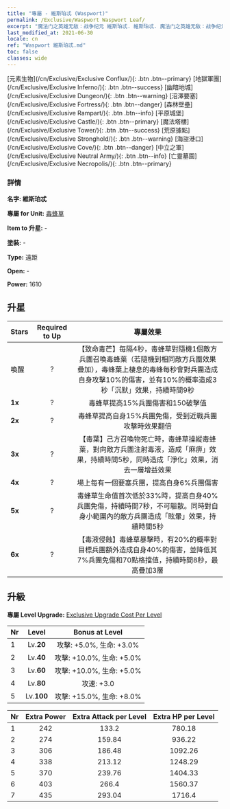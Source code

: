 ```yaml
---
title: "專屬 - 維斯珀忒 (Waspwort)"
permalink: /Exclusive/Waspwort Waspwort Leaf/
excerpt: "魔法门之英雄无敌：战争纪元 維斯珀忒. 維斯珀忒. 魔法门之英雄无敌：战争纪元 專屬 維斯珀忒. 毒蜂草 專屬."
last_modified_at: 2021-06-30
locale: cn
ref: "Waspwort 維斯珀忒.md"
toc: false
classes: wide
---
```

 [元素生物](/cn/Exclusive/Exclusive Conflux/){: .btn .btn--primary} [地獄軍團](/cn/Exclusive/Exclusive Inferno/){: .btn .btn--success} [幽暗地城](/cn/Exclusive/Exclusive Dungeon/){: .btn .btn--warning} [沼澤要塞](/cn/Exclusive/Exclusive Fortress/){: .btn .btn--danger} [森林壁壘](/cn/Exclusive/Exclusive Rampart/){: .btn .btn--info} [平原城堡](/cn/Exclusive/Exclusive Castle/){: .btn .btn--primary} [魔法塔樓](/cn/Exclusive/Exclusive Tower/){: .btn .btn--success} [荒原據點](/cn/Exclusive/Exclusive Stronghold/){: .btn .btn--warning} [海盜港口](/cn/Exclusive/Exclusive Cove/){: .btn .btn--danger} [中立之軍](/cn/Exclusive/Exclusive Neutral Army/){: .btn .btn--info} [亡靈墓園](/cn/Exclusive/Exclusive Necropolis/){: .btn .btn--primary} 

### 詳情
 **名字: 維斯珀忒** 

 **專屬 for Unit:** [毒蜂草](/cn/units/Waspwort/) 

 **Item to 升星:** -

 **塗裝:** -

 **Type:** 遠距

 **Open:** -

 **Power:** 1610

## 升星

  |     Stars    |  Required to Up | 專屬效果 |
  |:-------------|:---------------:|:---------------:|
  |  喚醒  | ? | 【致命毒芒】每隔4秒，毒蜂草對隨機1個敵方兵團召喚毒蜂葉（若隨機到相同敵方兵團效果疊加），毒蜂葉上棲息的毒蜂每秒會對兵團造成自身攻擊10%的傷害，並有10%的概率造成3秒「沉默」效果，持續時間9秒 |
  | **1x** <i class="fas fa-star"/> | ? | 毒蜂草提高15%兵團傷害和150破擊值 |
  | **2x** <i class="fas fa-star"/> | ? | 毒蜂草提高自身15%兵團免傷，受到近戰兵團攻擊時效果翻倍 |
  | **3x** <i class="fas fa-star"/> | ? | 【毒葉】己方召喚物死亡時，毒蜂草操縱毒蜂葉，對向敵方兵團注射毒液，造成「麻痹」效果，持續時間5秒，同時造成「淨化」效果，消去一層增益效果 |
  | **4x** <i class="fas fa-star"/> | ? | 場上每有一個要塞兵團，提高自身6%兵團傷害 |
  | **5x** <i class="fas fa-star"/> | ? | 毒蜂草生命值首次低於33%時，提高自身40%兵團免傷，持續時間7秒，不可驅散。同時對自身小範圍內的敵方兵團造成「眩暈」效果，持續時間5秒 |
  | **6x** <i class="fas fa-star"/> | ? | 【毒液侵蝕】毒蜂草暴擊時，有20%的概率對目標兵團額外造成自身40%的傷害，並降低其7%兵團免傷和70點格擋值，持續時間8秒，最高疊加3層 |


## 升級
 **專屬 Level Upgrade:** [Exclusive Upgrade Cost Per Level](/Exclusive/ExclusiveUpgradeCostPerLevel/)

  |  Nr  |   Level  | Bonus at Level |
  |:-----|:--------:|:--------------:|
  | 1 | Lv.**20** | 攻擊: +5.0%, 生命: +3.0% |
  | 2 | Lv.**40** | 攻擊: +10.0%, 生命: +5.0% |
  | 3 | Lv.**60** | 攻擊: +10.0%, 生命: +5.0% |
  | 4 | Lv.**80** | 攻速: +3.0 |
  | 5 | Lv.**100** | 攻擊: +15.0%, 生命: +8.0% |


  |  Nr  |  Extra Power | Extra Attack per Level | Extra HP per Level |
  |:-----|:--------:|:--------:|:--------:|
  | 1 | 242 | 133.2 | 780.18 |
  | 2 | 274 | 159.84 | 936.22 |
  | 3 | 306 | 186.48 | 1092.26 |
  | 4 | 338 | 213.12 | 1248.29 |
  | 5 | 370 | 239.76 | 1404.33 |
  | 6 | 403 | 266.4 | 1560.37 |
  | 7 | 435 | 293.04 | 1716.4 |


